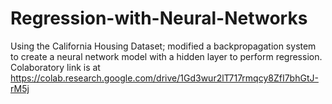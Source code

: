 # Regression-with-Neural-Networks
Using the California Housing Dataset; modified a backpropagation system to create a neural network model with a hidden layer to perform regression. 
Colaboratory link is at https://colab.research.google.com/drive/1Gd3wur2lT717rmqcy8ZfI7bhGtJ-rM5j
